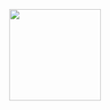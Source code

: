 



<a href="https://github.com/anuraghazra/github-readme-stats">
  <img src="https://github-readme-stats.vercel.app/api/top-langs/?username=Roqmoq&layout=compact&theme=radical" height="165px">
</a>
